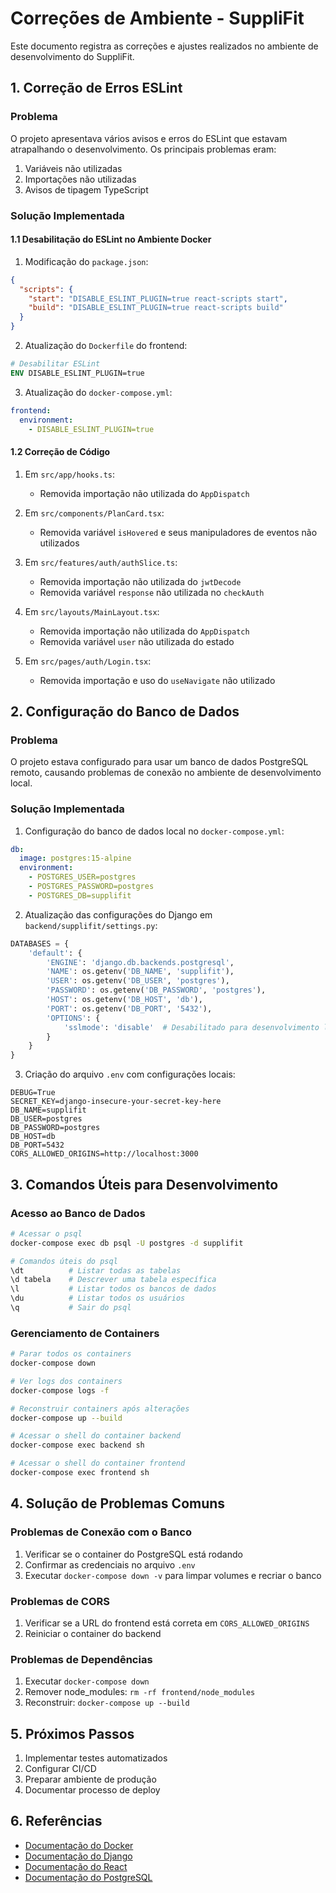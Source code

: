 # Correções de Ambiente - SuppliFit

Este documento registra as correções e ajustes realizados no ambiente de desenvolvimento do SuppliFit.

## 1. Correção de Erros ESLint

### Problema
O projeto apresentava vários avisos e erros do ESLint que estavam atrapalhando o desenvolvimento. Os principais problemas eram:

1. Variáveis não utilizadas
2. Importações não utilizadas
3. Avisos de tipagem TypeScript

### Solução Implementada

#### 1.1 Desabilitação do ESLint no Ambiente Docker

1. Modificação do `package.json`:
```json
{
  "scripts": {
    "start": "DISABLE_ESLINT_PLUGIN=true react-scripts start",
    "build": "DISABLE_ESLINT_PLUGIN=true react-scripts build"
  }
}
```

2. Atualização do `Dockerfile` do frontend:
```dockerfile
# Desabilitar ESLint
ENV DISABLE_ESLINT_PLUGIN=true
```

3. Atualização do `docker-compose.yml`:
```yaml
frontend:
  environment:
    - DISABLE_ESLINT_PLUGIN=true
```

#### 1.2 Correção de Código

1. Em `src/app/hooks.ts`:
   - Removida importação não utilizada do `AppDispatch`

2. Em `src/components/PlanCard.tsx`:
   - Removida variável `isHovered` e seus manipuladores de eventos não utilizados

3. Em `src/features/auth/authSlice.ts`:
   - Removida importação não utilizada do `jwtDecode`
   - Removida variável `response` não utilizada no `checkAuth`

4. Em `src/layouts/MainLayout.tsx`:
   - Removida importação não utilizada do `AppDispatch`
   - Removida variável `user` não utilizada do estado

5. Em `src/pages/auth/Login.tsx`:
   - Removida importação e uso do `useNavigate` não utilizado

## 2. Configuração do Banco de Dados

### Problema
O projeto estava configurado para usar um banco de dados PostgreSQL remoto, causando problemas de conexão no ambiente de desenvolvimento local.

### Solução Implementada

1. Configuração do banco de dados local no `docker-compose.yml`:
```yaml
db:
  image: postgres:15-alpine
  environment:
    - POSTGRES_USER=postgres
    - POSTGRES_PASSWORD=postgres
    - POSTGRES_DB=supplifit
```

2. Atualização das configurações do Django em `backend/supplifit/settings.py`:
```python
DATABASES = {
    'default': {
        'ENGINE': 'django.db.backends.postgresql',
        'NAME': os.getenv('DB_NAME', 'supplifit'),
        'USER': os.getenv('DB_USER', 'postgres'),
        'PASSWORD': os.getenv('DB_PASSWORD', 'postgres'),
        'HOST': os.getenv('DB_HOST', 'db'),
        'PORT': os.getenv('DB_PORT', '5432'),
        'OPTIONS': {
            'sslmode': 'disable'  # Desabilitado para desenvolvimento local
        }
    }
}
```

3. Criação do arquivo `.env` com configurações locais:
```env
DEBUG=True
SECRET_KEY=django-insecure-your-secret-key-here
DB_NAME=supplifit
DB_USER=postgres
DB_PASSWORD=postgres
DB_HOST=db
DB_PORT=5432
CORS_ALLOWED_ORIGINS=http://localhost:3000
```

## 3. Comandos Úteis para Desenvolvimento

### Acesso ao Banco de Dados
```bash
# Acessar o psql
docker-compose exec db psql -U postgres -d supplifit

# Comandos úteis do psql
\dt          # Listar todas as tabelas
\d tabela    # Descrever uma tabela específica
\l           # Listar todos os bancos de dados
\du          # Listar todos os usuários
\q           # Sair do psql
```

### Gerenciamento de Containers
```bash
# Parar todos os containers
docker-compose down

# Ver logs dos containers
docker-compose logs -f

# Reconstruir containers após alterações
docker-compose up --build

# Acessar o shell do container backend
docker-compose exec backend sh

# Acessar o shell do container frontend
docker-compose exec frontend sh
```

## 4. Solução de Problemas Comuns

### Problemas de Conexão com o Banco
1. Verificar se o container do PostgreSQL está rodando
2. Confirmar as credenciais no arquivo `.env`
3. Executar `docker-compose down -v` para limpar volumes e recriar o banco

### Problemas de CORS
1. Verificar se a URL do frontend está correta em `CORS_ALLOWED_ORIGINS`
2. Reiniciar o container do backend

### Problemas de Dependências
1. Executar `docker-compose down`
2. Remover node_modules: `rm -rf frontend/node_modules`
3. Reconstruir: `docker-compose up --build`

## 5. Próximos Passos

1. Implementar testes automatizados
2. Configurar CI/CD
3. Preparar ambiente de produção
4. Documentar processo de deploy

## 6. Referências

- [Documentação do Docker](https://docs.docker.com/)
- [Documentação do Django](https://docs.djangoproject.com/)
- [Documentação do React](https://reactjs.org/docs/getting-started.html)
- [Documentação do PostgreSQL](https://www.postgresql.org/docs/) 